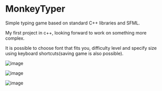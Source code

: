 # MonkeyTyper
Simple typing game based on standard C++ libraries and SFML.

My first project in c++, looking forward to work on something more complex.

It is possible to choose font that fits you, difficulty level and specify size using keyboard shortcuts(saving game is also possible).

![image](https://github.com/jtomaszewski03/MonkeyTyper/assets/163217755/8b3d5f35-f267-4ac4-92b3-b44d07d26e33)


![image](https://github.com/jtomaszewski03/MonkeyTyper/assets/163217755/9071bd36-44b8-4bb6-bd6c-aa0dbae55849)


![image](https://github.com/jtomaszewski03/MonkeyTyper/assets/163217755/c09b9cf6-0aa6-4f8d-a121-28fd8d7b5d8a)



